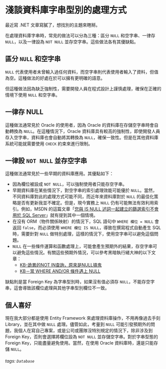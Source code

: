 # 淺談資料庫字串型別的處理方式

最近寫 .NET 文章寫膩了，想找別的主題來瞎掰。

在處理資料庫字串時，常見的做法可以分為三種：區分 `NULL` 和空字串、一律存 `NULL`，以及一律設為 `NOT NULL` 並存空字串。這些做法各有其優缺點。

## 區分 `NULL` 和空字串
`NULL` 代表使用者未曾輸入過任何資料，而空字串則代表使用者輸入了資料，但值為空。這種做法的好處在於可以擁有更明確的語意。

但這種做法因為缺乏強制性，需要開發人員在程式設計上謹慎處理，確保在正確的情境下使用 `NULL` 和空字串。

## 一律存 NULL
這種做法通常見於 Oracle 的使用者，因為 Oracle 的資料庫在存儲空字串時會自動轉換為 `NULL`。在這種情況下，Oracle 資料庫具有較高的強制性，即使開發人員存入空字串，資料庫也會自動將其轉換為 `NULL`，確保一致性。但是在其他資料庫系統可能就需要使用 `CHECK` 約束來進行限制。

## 一律設 `NOT NULL` 並存空字串
這種做法通常見於一些早期的資料庫應用。其優點如下：
* 因為欄位被設成 `NOT NULL`，可以強制使用者只能存空字串。
* 早期資料庫在某些情況下，對空字串的索引處理效能可能優於 `NULL`。當然，不同資料庫對此的處理方式可能不同，而近年來資料庫對於 `NULL` 的最佳化策略是否有更新我並不確定。但是，現今實務上 `NULL` 仍有可能無法有效利用索引。例如，MSDN 的這篇文章「[您與 IS NULL 述詞一起建立的篩選索引不會用於 SQL Server](https://learn.microsoft.com/zh-tw/troubleshoot/sql/database-engine/performance/filtered-index-with-column-is-null)」就有提到其中一個情境。
* 在沒有 ORM（物件關係映射）的情況下，SQL 語句中 `WHERE 欄位 = NULL` 會返回 `false`，而必須使用 `WHERE 欄位 IS NULL`，導致在撰寫程式自動產生 SQL 時，需要針對 `NULL` 做特別處理，這樣的情況下，使用空字串可以避免這個問題。
* `NULL` 在一些條件運算和函數處理上，可能會產生預期外的結果，存空字串可以避免這些情況。有關這些預期外情況，可以參考黑暗執行緒大神的以下文章：
    * [KB-詭異的NOT IN查詢，原來是NULL搞鬼](https://blog.darkthread.net/blog/kb-not-in)
    * [KB－當 WHERE AND/OR 條件遇上 NULL](https://blog.darkthread.net/blog/where-and-or-null/)

缺點則是當 Foreign Key 為字串型別時，如果沒有值必須存 `NULL`，不能存空字串，這會導致該欄位處理與其他字串型別欄位不一致。

## 個人喜好
現在我大部分都是使用 Entity Framework 來處理資料庫操作，不用再像過去手刻 Library，並在其中做 `NULL` 處理。儘管如此，考量到 `NULL` 可能引發預期外的問題，我個人在寫自己專案，或是公司或團隊沒特別規定的情況下，除非涉及到 Foreign Key，否則會選擇將欄位設為 `NOT NULL` 並存儲空字串。對於字串型態的 Foreign Key，只能盡量避免使用。當然，在使用 Oracle 資料庫時，還是只能存儲 `NULL`。

###### tags: `Database`